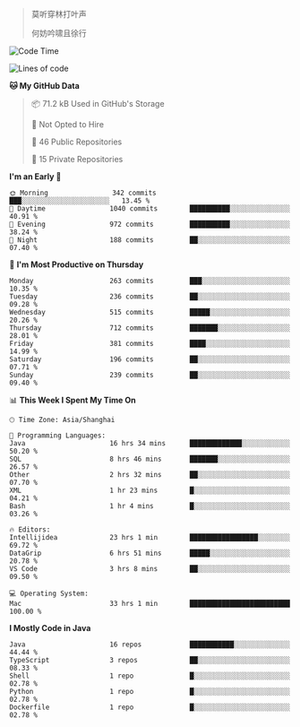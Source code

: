 > 莫听穿林打叶声
> 
> 何妨吟啸且徐行

<!-- ![Github Stats](https://github-readme-stats.vercel.app/api?username=catch6&count_private=true&show_icons=true&theme=gruvbox) -->

<!-- ![Top Langs](https://github-readme-stats.vercel.app/api/top-langs/?username=catch6&layout=compact) -->

<!--START_SECTION:waka-->
![Code Time](http://img.shields.io/badge/Code%20Time-1%2C088%20hrs%2020%20mins-blue)

![Lines of code](https://img.shields.io/badge/From%20Hello%20World%20I%27ve%20Written-9.3%20million%20lines%20of%20code-blue)

**🐱 My GitHub Data** 

> 📦 71.2 kB Used in GitHub's Storage 
 > 
> 🚫 Not Opted to Hire
 > 
> 📜 46 Public Repositories 
 > 
> 🔑 15 Private Repositories 
 > 
**I'm an Early 🐤** 

```text
🌞 Morning                342 commits         ███░░░░░░░░░░░░░░░░░░░░░░   13.45 % 
🌆 Daytime                1040 commits        ██████████░░░░░░░░░░░░░░░   40.91 % 
🌃 Evening                972 commits         ██████████░░░░░░░░░░░░░░░   38.24 % 
🌙 Night                  188 commits         ██░░░░░░░░░░░░░░░░░░░░░░░   07.40 % 
```
📅 **I'm Most Productive on Thursday** 

```text
Monday                   263 commits         ███░░░░░░░░░░░░░░░░░░░░░░   10.35 % 
Tuesday                  236 commits         ██░░░░░░░░░░░░░░░░░░░░░░░   09.28 % 
Wednesday                515 commits         █████░░░░░░░░░░░░░░░░░░░░   20.26 % 
Thursday                 712 commits         ███████░░░░░░░░░░░░░░░░░░   28.01 % 
Friday                   381 commits         ████░░░░░░░░░░░░░░░░░░░░░   14.99 % 
Saturday                 196 commits         ██░░░░░░░░░░░░░░░░░░░░░░░   07.71 % 
Sunday                   239 commits         ██░░░░░░░░░░░░░░░░░░░░░░░   09.40 % 
```


📊 **This Week I Spent My Time On** 

```text
🕑︎ Time Zone: Asia/Shanghai

💬 Programming Languages: 
Java                     16 hrs 34 mins      █████████████░░░░░░░░░░░░   50.20 % 
SQL                      8 hrs 46 mins       ███████░░░░░░░░░░░░░░░░░░   26.57 % 
Other                    2 hrs 32 mins       ██░░░░░░░░░░░░░░░░░░░░░░░   07.70 % 
XML                      1 hr 23 mins        █░░░░░░░░░░░░░░░░░░░░░░░░   04.21 % 
Bash                     1 hr 4 mins         █░░░░░░░░░░░░░░░░░░░░░░░░   03.26 % 

🔥 Editors: 
Intellijidea             23 hrs 1 min        █████████████████░░░░░░░░   69.72 % 
DataGrip                 6 hrs 51 mins       █████░░░░░░░░░░░░░░░░░░░░   20.78 % 
VS Code                  3 hrs 8 mins        ██░░░░░░░░░░░░░░░░░░░░░░░   09.50 % 

💻 Operating System: 
Mac                      33 hrs 1 min        █████████████████████████   100.00 % 
```

**I Mostly Code in Java** 

```text
Java                     16 repos            ███████████░░░░░░░░░░░░░░   44.44 % 
TypeScript               3 repos             ██░░░░░░░░░░░░░░░░░░░░░░░   08.33 % 
Shell                    1 repo              █░░░░░░░░░░░░░░░░░░░░░░░░   02.78 % 
Python                   1 repo              █░░░░░░░░░░░░░░░░░░░░░░░░   02.78 % 
Dockerfile               1 repo              █░░░░░░░░░░░░░░░░░░░░░░░░   02.78 % 
```




<!--END_SECTION:waka-->
